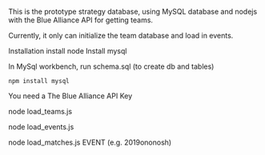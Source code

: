 This is the prototype strategy database, using MySQL database and nodejs with the Blue Alliance API for getting teams.

Currently, it only can initialize the team database and load in events.

Installation
install node
Install mysql

In MySql workbench, run schema.sql (to create db and tables)

```npm install mysql``` 

You need a The Blue Alliance API Key

node load_teams.js

node load_events.js

node load_matches.js EVENT (e.g. 2019ononosh)
